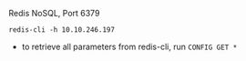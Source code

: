 Redis NoSQL, Port 6379
```
redis-cli -h 10.10.246.197
```
- to retrieve all parameters from redis-cli, run ``CONFIG GET *``